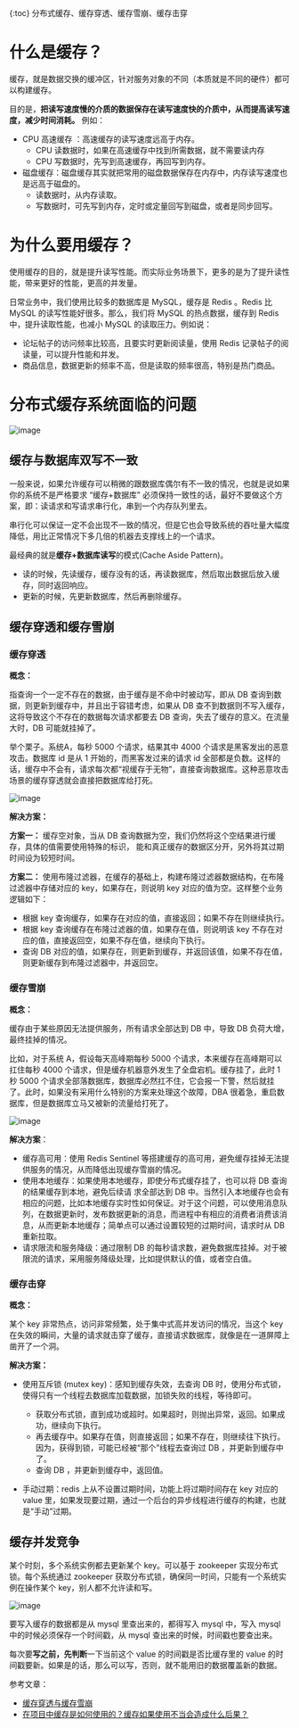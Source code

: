 {:toc}
分布式缓存、缓存穿透、缓存雪崩、缓存击穿

# 什么是缓存？
缓存，就是数据交换的缓冲区，针对服务对象的不同（本质就是不同的硬件）都可以构建缓存。

目的是，**把读写速度慢的介质的数据保存在读写速度快的介质中，从而提高读写速度，减少时间消耗。** 例如：

- CPU 高速缓存 ：高速缓存的读写速度远高于内存。
    - CPU 读数据时，如果在高速缓存中找到所需数据，就不需要读内存
    - CPU 写数据时，先写到高速缓存，再回写到内存。
- 磁盘缓存：磁盘缓存其实就把常用的磁盘数据保存在内存中，内存读写速度也是远高于磁盘的。
    - 读数据时，从内存读取。
    - 写数据时，可先写到内存，定时或定量回写到磁盘，或者是同步回写。

# 为什么要用缓存？
使用缓存的目的，就是提升读写性能。而实际业务场景下，更多的是为了提升读性能，带来更好的性能，更高的并发量。

日常业务中，我们使用比较多的数据库是 MySQL，缓存是 Redis 。Redis 比 MySQL 的读写性能好很多。那么，我们将 MySQL 的热点数据，缓存到 Redis 中，提升读取性能，也减小 MySQL 的读取压力。例如说：

- 论坛帖子的访问频率比较高，且要实时更新阅读量，使用 Redis 记录帖子的阅读量，可以提升性能和并发。
- 商品信息，数据更新的频率不高，但是读取的频率很高，特别是热门商品。
 
# 分布式缓存系统面临的问题

![image](https://github.com/daydreamdev/MeetingFilm/raw/master/pic/%E7%BC%93%E5%AD%98/1.png)
 
## 缓存与数据库双写不一致
一般来说，如果允许缓存可以稍微的跟数据库偶尔有不一致的情况，也就是说如果你的系统不是严格要求 “缓存+数据库” 必须保持一致性的话，最好不要做这个方案，即：读请求和写请求串行化，串到一个内存队列里去。

串行化可以保证一定不会出现不一致的情况，但是它也会导致系统的吞吐量大幅度降低，用比正常情况下多几倍的机器去支撑线上的一个请求。

最经典的就是**缓存+数据库读写**的模式(Cache Aside Pattern)。

- 读的时候，先读缓存，缓存没有的话，再读数据库，然后取出数据后放入缓存，同时返回响应。
- 更新的时候，先更新数据库，然后再删除缓存。

## 缓存穿透和缓存雪崩
### 缓存穿透

**概念：**

指查询一个一定不存在的数据，由于缓存是不命中时被动写，即从 DB 查询到数据，则更新到缓存中，并且出于容错考虑，如果从 DB 查不到数据则不写入缓存，这将导致这个不存在的数据每次请求都要去 DB 查询，失去了缓存的意义。在流量大时，DB 可能就挂掉了。

举个栗子。系统A，每秒 5000 个请求，结果其中 4000 个请求是黑客发出的恶意攻击。数据库 id 是从 1 开始的，而黑客发过来的请求 id 全部都是负数。这样的话，缓存中不会有，请求每次都“视缓存于无物”，直接查询数据库。这种恶意攻击场景的缓存穿透就会直接把数据库给打死。

![image](https://github.com/daydreamdev/MeetingFilm/raw/master/pic/%E7%BC%93%E5%AD%98/2.png)

**解决方案：**

**方案一：** 缓存空对象，当从 DB 查询数据为空，我们仍然将这个空结果进行缓存，具体的值需要使用特殊的标识，
能和真正缓存的数据区分开，另外将其过期时间设为较短时间。

**方案二：** 使用布隆过滤器，在缓存的基础上，构建布隆过滤器数据结构，在布隆过滤器中存储对应的 key，如果存在，则说明 key 对应的值为空。这样整个业务逻辑如下：
- 根据 key 查询缓存，如果存在对应的值，直接返回；如果不存在则继续执行。
- 根据 key 查询缓存在布隆过滤器的值，如果存在值，则说明该 key 不存在对应的值，直接返回空，如果不存在值，继续向下执行。
- 查询 DB 对应的值，如果存在，则更新到缓存，并返回该值，如果不存在值，则更新缓存到布隆过滤器中，并返回空。

### 缓存雪崩

**概念：**

缓存由于某些原因无法提供服务，所有请求全部达到 DB 中，导致 DB 负荷大增，最终挂掉的情况。

比如，对于系统 A，假设每天高峰期每秒 5000 个请求，本来缓存在高峰期可以扛住每秒 4000 个请求，但是缓存机器意外发生了全盘宕机。缓存挂了，此时 1 秒 5000 个请求全部落数据库，数据库必然扛不住，它会报一下警，然后就挂了。此时，如果没有采用什么特别的方案来处理这个故障，DBA 很着急，重启数据库，但是数据库立马又被新的流量给打死了。

![image](https://github.com/daydreamdev/MeetingFilm/raw/master/pic/%E7%BC%93%E5%AD%98/3.png)

**解决方案**：

- 缓存高可用：使用 Redis Sentinel 等搭建缓存的高可用，避免缓存挂掉无法提供服务的情况，从而降低出现缓存雪崩的情况。
- 使用本地缓存：如果使用本地缓存，即使分布式缓存挂了，也可以将 DB 查询的结果缓存到本地，避免后续请
求全部达到 DB 中。当然引入本地缓存也会有相应的问题，比如本地缓存实时性如何保证。对于这个问题，可以使用消息队列，在数据更新时，发布数据更新的消息，而进程中有相应的消费者消费该消息，从而更新本地缓存；简单点可以通过设置较短的过期时间，请求时从 DB 重新拉取。
- 请求限流和服务降级：通过限制 DB 的每秒请求数，避免数据库挂掉。对于被限流的请求，采用服务降级处理，比如提供默认的值，或者空白值。

### 缓存击穿

**概念：**

某个 key 非常热点，访问非常频繁，处于集中式高并发访问的情况，当这个 key 在失效的瞬间，大量的请求就击穿了缓存，直接请求数据库，就像是在一道屏障上凿开了一个洞。

**解决方案：**

- 使用互斥锁 (mutex key)：感知到缓存失效，去查询 DB 时，使用分布式锁，使得只有一个线程去数据库加载数据，加锁失败的线程，等待即可。
    - 获取分布式锁，直到成功或超时。如果超时，则抛出异常，返回。如果成功，继续向下执行。
    - 再去缓存中。如果存在值，则直接返回；如果不存在，则继续往下执行。因为，获得到锁，可能已经被“那个”线程去查询过 DB ，并更新到缓存中了。
    - 查询 DB ，并更新到缓存中，返回值。

- 手动过期：redis 上从不设置过期时间，功能上将过期时间存在 key 对应的 value 里，如果发现要过期，通过一个后台的异步线程进行缓存的构建，也就是“手动”过期。
 
## 缓存并发竞争
某个时刻，多个系统实例都去更新某个 key。可以基于 zookeeper 实现分布式锁。每个系统通过 zookeeper 获取分布式锁，确保同一时间，只能有一个系统实例在操作某个 key，别人都不允许读和写。

![image](https://github.com/daydreamdev/MeetingFilm/raw/master/pic/%E7%BC%93%E5%AD%98/4.png)

要写入缓存的数据都是从 mysql 里查出来的，都得写入 mysql 中，写入 mysql 中的时候必须保存一个时间戳，从 mysql 查出来的时候，时间戳也要查出来。

每次要**写之前，先判断**一下当前这个 value 的时间戳是否比缓存里的 value 的时间戳要新。如果是的话，那么可以写，否则，就不能用旧的数据覆盖新的数据。

 
参考文章：
- [缓存穿透与缓存雪崩](https://www.cnblogs.com/fidelQuan/p/4543387.html)
- [在项目中缓存是如何使用的？缓存如果使用不当会造成什么后果？](https://github.com/doocs/advanced-java/blob/master/docs/high-concurrency/why-cache.md)
 
